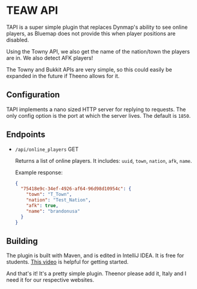# TEAW API
TAPI is a super simple plugin that replaces Dynmap's ability to see online players, as Bluemap does not provide this
when player positions are disabled.

Using the Towny API, we also get the name of the nation/town the players are in. We also detect AFK players!

The Towny and Bukkit APIs are very simple, so this could easily be expanded in the future if Theeno allows for it.

## Configuration
TAPI implements a nano sized HTTP server for replying to requests. The only config option is the port at which
the server lives. The default is `1850`.

## Endpoints
- `/api/online_players` GET

    Returns a list of online players. It includes: `uuid`, `town`, `nation`, `afk`, `name`.

    Example response:
    ```json
    {
      "75418e9c-34ef-4926-af64-96d98d10954c": {
        "town": "T_Town",
        "nation": "Test_Nation",
        "afk": true,
        "name": "brandonusa"
      }
    }
    ```
  
## Building
The plugin is built with Maven, and is edited in IntelliJ IDEA. It is free for students.
[This video](https://www.youtube.com/watch?v=s1xg9eJeP3E) is helpful for getting started.

And that's it! It's a pretty simple plugin. Theenor please add it, Italy and I need it for our respective websites.